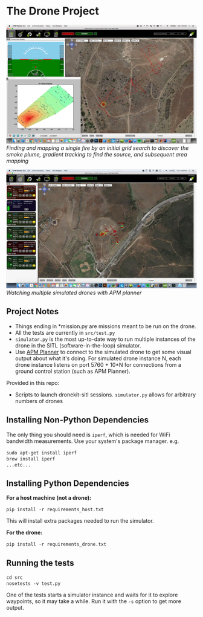 # The Drone Project

![Finding a single fire](/screenshots/plume_discovery_path.png)
_Finding and mapping a single fire by an initial grid search to discover the smoke plume, gradient tracking to find the source, and subsequent area mapping_

![Watching multiple simulated drones with APM planner](/screenshots/top_gun.png)
_Watching multiple simulated drones with APM planner_


## Project Notes
* Things ending in *mission.py are missions meant to be run on the drone. 
* All the tests are currently in ``src/test.py`` 
* ``simulator.py`` is the most up-to-date way to run multiple instances of the drone in the SITL (software-in-the-loop) simulator. 
* Use [APM Planner](http://www.ardupilot.org/planner2/) to connect to the simulated drone to get some visual output about what it's doing. For simulated drone instance N, each drone instance listens on port 5760 + 10*N for connections from a ground control station (such as APM Planner). 


Provided in this repo:
* Scripts to launch dronekit-sitl sessions. `simulator.py` allows for arbitrary numbers of drones 



## Installing Non-Python Dependencies
The only thing you should need is ``iperf``, which is needed for WiFi bandwidth measurements. Use your system's package manager. e.g.

    sudo apt-get install iperf
    brew install iperf 
    ...etc...


## Installing Python Dependencies
**For a host machine (not a drone):**

    pip install -r requirements_host.txt
This will install extra packages needed to run the simulator. 


**For the drone:**

    pip install -r requirements_drone.txt

## Running the tests

    cd src
    nosetests -v test.py 
One of the tests starts a simulator instance and waits for it to explore waypoints, so it may take a while. Run it with the ``-s`` option to get more output. 

